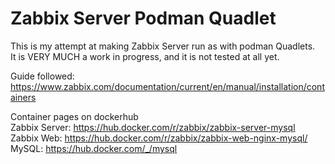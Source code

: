# Zabbix Server Podman Quadlet

This is my attempt at making Zabbix Server run as with podman Quadlets.  
It is VERY MUCH a work in progress, and it is not tested at all yet.  

 Guide followed: https://www.zabbix.com/documentation/current/en/manual/installation/containers  
 
Container pages on dockerhub  
Zabbix Server: https://hub.docker.com/r/zabbix/zabbix-server-mysql  
Zabbix Web: https://hub.docker.com/r/zabbix/zabbix-web-nginx-mysql/  
MySQL: https://hub.docker.com/_/mysql  